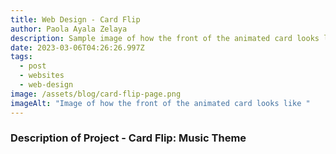 ```yaml
---
title: Web Design - Card Flip
author: Paola Ayala Zelaya
description: Sample image of how the front of the animated card looks like
date: 2023-03-06T04:26:26.997Z
tags:
  - post
  - websites
  - web-design
image: /assets/blog/card-flip-page.png
imageAlt: "Image of how the front of the animated card looks like "
---
```

### D﻿escription of Project - Card Flip: Music Theme